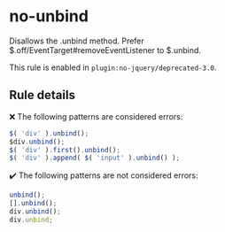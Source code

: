 # no-unbind

Disallows the .unbind method. Prefer $.off/EventTarget#removeEventListener to $.unbind.

This rule is enabled in `plugin:no-jquery/deprecated-3.0`.

## Rule details

❌ The following patterns are considered errors:
```js
$( 'div' ).unbind();
$div.unbind();
$( 'div' ).first().unbind();
$( 'div' ).append( $( 'input' ).unbind() );
```

✔️ The following patterns are not considered errors:
```js
unbind();
[].unbind();
div.unbind();
div.unbind;
```
